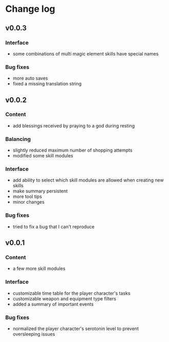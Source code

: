 # Change log

## v0.0.3
### Interface
* some combinations of multi magic element skills have special names

### Bug fixes
* more auto saves
* fixed a missing translation string

## v0.0.2
### Content
* add blessings received by praying to a god during resting

### Balancing
* slightly reduced maximum number of shopping attempts
* modified some skill modules

### Interface
* add ability to select which skill modules are allowed when creating new skills
* make summary persistent
* more tool tips
* minor changes

### Bug fixes
* tried to fix a bug that I can't reproduce

## v0.0.1
### Content
* a few more skill modules

### Interface
* customizable time table for the player character's tasks
* customizable weapon and equipment type filters
* added a summary of important events

### Bug fixes
* normalized the player character's serotonin level to prevent oversleeping issues

